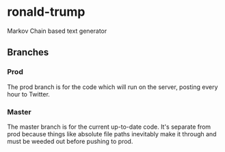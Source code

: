# ronald-trump
Markov Chain based text generator

## Branches
### Prod
The prod branch is for the code which will run on the server, posting every hour to Twitter.

### Master
The master branch is for the current up-to-date code. It's separate from prod because things like absolute file paths
inevitably make it through and must be weeded out before pushing to prod.

